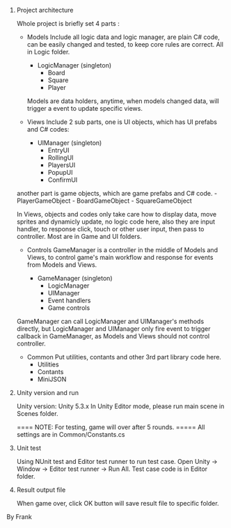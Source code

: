 1. Project architecture

	Whole project is briefly set 4 parts : 

	- Models
	Include all logic data and logic manager, are plain C# code, can be easily changed and tested, to keep core rules are correct. All in Logic folder.
		- LogicManager (singleton)
			- Board
			- Square
			- Player

		Models are data holders, anytime, when models changed data, will trigger a event to update specific views. 

	- Views
	Include 2 sub parts, one is UI objects, which has UI prefabs and C# codes:
		- UIManager (singleton)
			- EntryUI
			- RollingUI
			- PlayersUI
			- PopupUI
			- ConfirmUI

	another part is game objects, which are game prefabs and C# code.
		- PlayerGameObject
		- BoardGameObject
		- SquareGameObject

	In Views, objects and codes only take care how to display data, move sprites and dynamicly update, no logic code here, also they are input handler, to response click, touch or other user input, then pass to controller. Most are in Game and UI folders.

	- Controls
	GameManager is a controller in the middle of Models and Views, to control game's main workflow and response for events from Models and Views.

		- GameManager (singleton)
			- LogicManager
			- UIManager
			- Event handlers
			- Game controls

	GameManager can call LogicManager and UIManager's methods directly, but LogicManager and UIManager only fire event to trigger callback in GameManager, as Models and Views should not control controller.


	- Common
	Put utilities, contants and other 3rd part library code here.
		- Utilities
		- Contants
		- MiniJSON

	
2. Unity version and run

	Unity version: Unity 5.3.x
	In Unity Editor mode, please run main scene in Scenes folder.

	==== NOTE: For testing, game will over after 5 rounds. =====
	All settings are in Common/Constants.cs


3. Unit test
	
	Using NUnit test and Editor test runner to run test case.
	Open Unity -> Window -> Editor test runner -> Run All.
	Test case code is in Editor folder.

4. Result output file

	When game over, click OK button will save result file to specific folder.


By Frank
